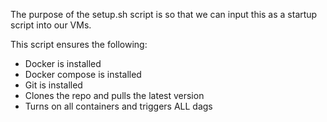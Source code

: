 The purpose of the setup.sh script is so that we can input this as a startup script into our VMs. 

This script ensures the following:
- Docker is installed
- Docker compose is installed
- Git is installed
- Clones the repo and pulls the latest version
- Turns on all containers and triggers ALL dags
